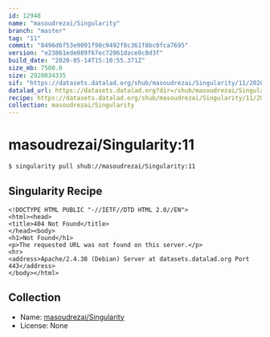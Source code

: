 ```yaml
---
id: 12948
name: "masoudrezai/Singularity"
branch: "master"
tag: "11"
commit: "8496d6f53e9091f90c9492f8c361f8bc0fca7695"
version: "e23861ede089f67ec72061dace8c8d3f"
build_date: "2020-05-14T15:10:55.371Z"
size_mb: 7500.0
size: 2920034335
sif: "https://datasets.datalad.org/shub/masoudrezai/Singularity/11/2020-05-14-8496d6f5-e23861ed/e23861ede089f67ec72061dace8c8d3f.sif"
datalad_url: https://datasets.datalad.org?dir=/shub/masoudrezai/Singularity/11/2020-05-14-8496d6f5-e23861ed/
recipe: https://datasets.datalad.org/shub/masoudrezai/Singularity/11/2020-05-14-8496d6f5-e23861ed/Singularity
collection: masoudrezai/Singularity
---
```


# masoudrezai/Singularity:11

```bash
$ singularity pull shub://masoudrezai/Singularity:11
```

## Singularity Recipe

```singularity
<!DOCTYPE HTML PUBLIC "-//IETF//DTD HTML 2.0//EN">
<html><head>
<title>404 Not Found</title>
</head><body>
<h1>Not Found</h1>
<p>The requested URL was not found on this server.</p>
<hr>
<address>Apache/2.4.38 (Debian) Server at datasets.datalad.org Port 443</address>
</body></html>
```

## Collection

 - Name: [masoudrezai/Singularity](https://github.com/masoudrezai/Singularity)
 - License: None

